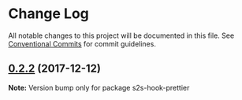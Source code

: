 # Change Log

All notable changes to this project will be documented in this file.
See [Conventional Commits](https://conventionalcommits.org) for commit guidelines.

<a name="0.2.2"></a>

## [0.2.2](https://github.com/akameco/s2s/compare/s2s-hook-prettier@0.2.1...s2s-hook-prettier@0.2.2) (2017-12-12)

**Note:** Version bump only for package s2s-hook-prettier
